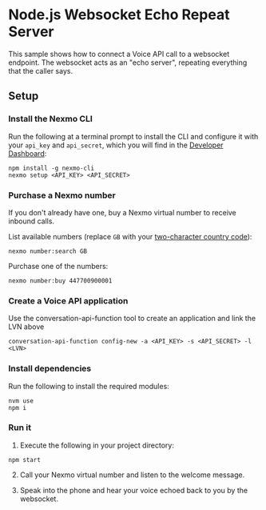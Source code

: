 # Node.js Websocket Echo Repeat Server

This sample shows how to connect a Voice API call to a websocket endpoint. The websocket acts as an "echo server", repeating everything that the caller says.

## Setup

### Install the Nexmo CLI

Run the following at a terminal prompt to install the CLI and configure it with your `api_key` and `api_secret`, which you will find in the [Developer Dashboard](https://dashboard.nexmo.com):

```
npm install -g nexmo-cli
nexmo setup <API_KEY> <API_SECRET>
```

### Purchase a Nexmo number

If you don't already have one, buy a Nexmo virtual number to receive inbound calls.

List available numbers (replace `GB` with your [two-character country code](https://www.iban.com/country-codes)):

```
nexmo number:search GB
```

Purchase one of the numbers:

```
nexmo number:buy 447700900001
```

### Create a Voice API application

Use the conversation-api-function tool to create an application and link the LVN above

```
conversation-api-function config-new -a <API_KEY> -s <API_SECRET> -l <LVN>
```

### Install dependencies

Run the following to install the required modules:

```
nvm use
npm i
```

### Run it

1. Execute the following in your project directory:

  ```
  npm start
  ```

2. Call your Nexmo virtual number and listen to the welcome message.

3. Speak into the phone and hear your voice echoed back to you by the websocket.